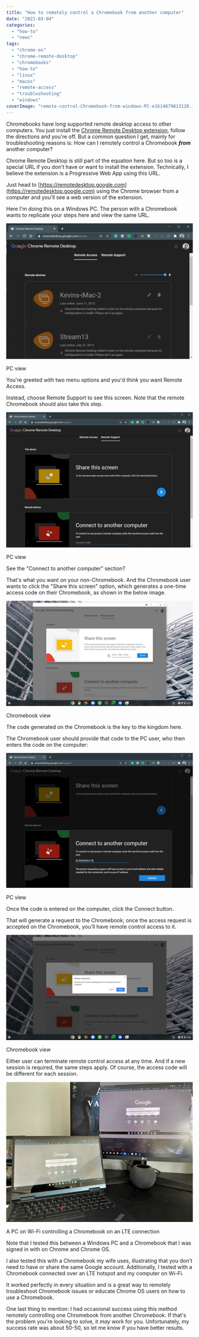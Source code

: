 ```yaml
---
title: "How to remotely control a Chromebook from another computer"
date: "2021-03-04"
categories: 
  - "how-to"
  - "news"
tags: 
  - "chrome-os"
  - "chrome-remote-desktop"
  - "chromebooks"
  - "how-to"
  - "linux"
  - "macos"
  - "remote-access"
  - "troubleshooting"
  - "windows"
coverImage: "remote-control-Chromebook-from-windows-PC-e1614879813120.jpeg"
---
```


Chromebooks have long supported remote desktop access to other computers. You just install the [Chrome Remote Desktop extension](https://chrome.google.com/webstore/detail/chrome-remote-desktop/inomeogfingihgjfjlpeplalcfajhgai?hl=en), follow the directions and you're off. But a common question I get, mainly for troubleshooting reasons is: How can I remotely control a Chromebook **_from_** another computer?

Chrome Remote Desktop is still part of the equation here. But so too is a special URL if you don't have or want to install the extension. Technically, I believe the extension is a Progressive Web App using this URL.

Just head to [https://remotedesktop.google.com](https://remotedesktop.google.com) using the Chrome browser from a computer and you'll see a web version of the extension.

Here I'm doing this on a Windows PC. The person with a Chromebook wants to replicate your steps here and view the same URL.

![Remote desktop site from Windows PC](images/chrome-remote-desktop-start-1024x745.jpg)

PC view

You're greeted with two menu options and you'd _think_ you want Remote Access.

Instead, choose Remote Support to see this screen. Note that the remote Chromebook should also take this step.

![](images/chrome-remote-desktop-setup-1024x741.jpg)

PC view

See the "Connect to another computer" section?

That's what you want on your non-Chromebook. And the Chromebook user wants to click the "Share this screen" option, which generates a one-time access code on their Chromebook, as shown in the below image.

![](images/Chromebook-remote-access-request-1024x576.jpg)

Chromebook view

The code generated on the Chromebook is the key to the kingdom here.

The Chromebook user should provide that code to the PC user, who then enters the code on the computer:

![](images/chrome-remote-desktop-code-1024x741.jpg)

PC view

Once the code is entered on the computer, click the Connect button.

That will generate a request to the Chromebook; once the access request is accepted on the Chromebook, you'll have remote control access to it.

![](images/Grant-remote-access-to-Chromebook-1024x576.jpg)

Chromebook view

Either user can terminate remote control access at any time. And if a new session is required, the same steps apply. Of course, the access code will be different for each session.

![Remotely control a Chromebook from a Windows PC](images/remote-control-Chromebook-from-windows-PC-1024x768.jpeg)

A PC on Wi-Fi controlling a Chromebook on an LTE connection

Note that I tested this between a Windows PC and a Chromebook that I was signed in with on Chrome and Chrome OS.

I also tested this with a Chromebook my wife uses, illustrating that you don't need to have or share the same Google account. Additionally, I tested with a Chromebook connected over an LTE hotspot and my computer on Wi-Fi.

It worked perfectly in every situation and is a great way to remotely troubleshoot Chromebook issues or educate Chrome OS users on how to use a Chromebook.

One last thing to mention: I had occasional success using this method remotely controlling one Chromebook from another Chromebook. If that's the problem you're looking to solve, it _may_ work for you. Unfortunately, my success rate was about 50-50, so let me know if you have better results.
